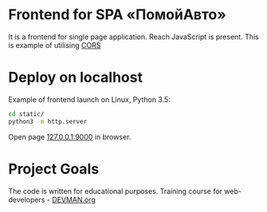 # Frontend for SPA «ПомойАвто»

It is a frontend for single page application. Reach JavaScript is present.
This is example of utilising [CORS](https://developer.mozilla.org/en-US/docs/Web/HTTP/Access_control_CORS)

# Deploy on localhost

Example of frontend launch on Linux, Python 3.5:

```bash
cd static/
python3 -m http.server
```

Open page [127.0.0.1:9000](http://127.0.0.1:9000) in browser.

# Project Goals

The code is written for educational purposes. Training course for web-developers - [DEVMAN.org](https://devman.org)
